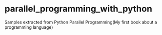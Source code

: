 # parallel_programming_with_python
Samples extracted from Python Parallel Programming(My first book about a programming language)
